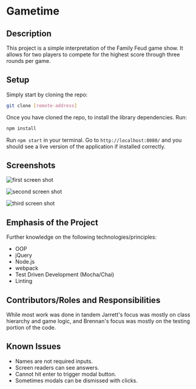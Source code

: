 # Gametime

## Description

This project is a simple interpretation of the Family Feud game show. It allows for two players to compete for the highest score through three rounds per game.

## Setup

Simply start by cloning the repo:

```bash
git clone [remote-address]
```

Once you have cloned the repo, to install the library dependencies. Run:

```bash
npm install
```

Run `npm start` in your terminal. Go to `http://localhost:8080/` and you should see a live version of the application if installed correctly.

## Screenshots

![first screen shot](https://github.com/jarrettkong/family-feud/blob/master/src/images/screen-shot-1.png)

![second screen shot](https://github.com/jarrettkong/family-feud/blob/master/src/images/screen-shot-2.png)

![third screen shot](https://github.com/jarrettkong/family-feud/blob/master/src/images/screen-shot-3.png)


## Emphasis of the Project

Further knowledge on the following technologies/principles:

- OOP
- jQuery
- Node.js
- webpack
- Test Driven Development (Mocha/Chai)
- Linting

## Contributors/Roles and Responsibilities

While most work was done in tandem Jarrett's focus was mostly on class hierarchy and game logic, and Brennan's focus was mostly on the testing portion of the code.


## Known Issues

- Names are not required inputs.
- Screen readers can see answers.
- Cannot hit enter to trigger modal button.
- Sometimes modals can be dismissed with clicks.
